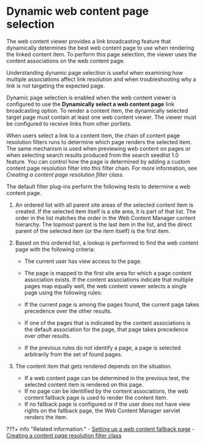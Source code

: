 # Dynamic web content page selection

The web content viewer provides a link broadcasting feature that dynamically determines the best web content page to use when rendering the linked content item. To perform this page selection, the viewer uses the content associations on the web content page.

Understanding dynamic page selection is useful when examining how multiple associations affect link resolution and when troubleshooting why a link is not targeting the expected page.

Dynamic page selection is enabled when the web content viewer is configured to use the **Dynamically select a web content page** link broadcasting option. To render a content item, the dynamically selected target page must contain at least one web content viewer. The viewer must be configured to receive links from other portlets.

When users select a link to a content item, the chain of content page resolution filters runs to determine which page renders the selected item. The same mechanism is used when previewing web content on pages or when selecting search results produced from the search seedlist 1.0 feature. You can control how the page is determined by adding a custom content page resolution filter into this filter chain. For more information, see *Creating a content page resolution filter class.*

The default filter plug-ins perform the following tests to determine a web content page.

1.  An ordered list with all parent site areas of the selected content item is created. If the selected item itself is a site area, it is part of that list. The order in the list matches the order in the Web Content Manager content hierarchy. The topmost parent is the last item in the list, and the direct parent of the selected item \(or the item itself\) is the first item.
2.  Based on this ordered list, a lookup is performed to find the web content page with the following criteria:

    -   The current user has view access to the page.
    -   The page is mapped to the first site area for which a page content association exists.
    If the content associations indicate that multiple pages map equally well, the web content viewer selects a single page using the following rules:

    -   If the current page is among the pages found, the current page takes precedence over the other results.
    -   If one of the pages that is indicated by the content associations is the default association for the page, that page takes precedence over other results.
    -   If the previous rules do not identify a page, a page is selected arbitrarily from the set of found pages.
3.  The content item that gets rendered depends on the situation.
    -   If a web content page can be determined in the previous test, the selected content item is rendered on this page.
    -   If no page can be identified by the content associations, the web content fallback page is used to render the content item.
    -   If no fallback page is configured or if the user does not have view rights on the fallback page, the Web Content Manager servlet renders the item.


???+ info "Related information:"
    - [Setting up a web content fallback page](../customizing_content/mp_wcm_fallback.md)
    - [Creating a content page resolution filter class](../../../../wcm_artifacts/wcm_dev/wcm_custom_plugin/wcm_dev_api_page_resolution.md)

